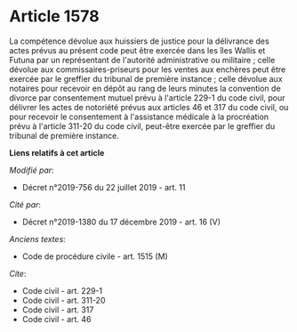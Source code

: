 # Article 1578

La compétence dévolue aux huissiers de justice pour la délivrance des actes prévus au présent code peut être exercée dans les
îles Wallis et Futuna par un représentant de l'autorité administrative ou militaire ; celle dévolue aux commissaires-priseurs
pour les ventes aux enchères peut être exercée par le greffier du tribunal de première instance ; celle dévolue aux notaires
pour recevoir en dépôt au rang de leurs minutes la convention de divorce par consentement mutuel prévu à l'article 229-1 du
code civil, pour délivrer les actes de notoriété prévus aux articles 46 et 317 du code civil, ou pour recevoir le
consentement à l'assistance médicale à la procréation prévu à l'article 311-20 du code civil, peut-être exercée par le
greffier du tribunal de première instance.

**Liens relatifs à cet article**

_Modifié par_:

  - Décret n°2019-756 du 22 juillet 2019 - art. 11

_Cité par_:

  - Décret n°2019-1380 du 17 décembre 2019 - art. 16 (V)

_Anciens textes_:

  - Code de procédure civile - art. 1515 (M)

_Cite_:

  - Code civil - art. 229-1
  - Code civil - art. 311-20
  - Code civil - art. 317
  - Code civil - art. 46
